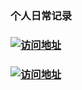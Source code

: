 ### 个人日常记录

<h3>
    <a href="https://wwlight.github.io/" target="_blank">
    <img src="https://img.shields.io/badge/GitHub%20%E5%9C%B0%E5%9D%80-https%3A%2F%2Fwwlight.github.io%2F-brightgreen" alt="访问地址"/>
    </a>
</h3>
<h3>
    <a href="https://wwlight.gitee.io/" target="_blank">
    <img src="https://img.shields.io/badge/Gitee%20%E5%9C%B0%E5%9D%80-https%3A%2F%2Fwwlight.gitee.io%2F-brightgreen" alt="访问地址"/>
    </a>
</h3>
